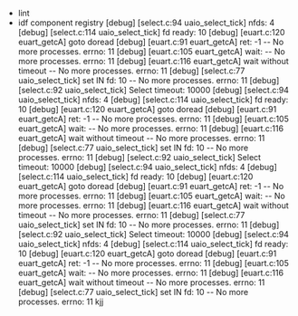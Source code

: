- lint
- idf component registry
[debug] [select.c:94 uaio_select_tick] nfds: 4
[debug] [select.c:114 uaio_select_tick] fd ready: 10
[debug] [euart.c:120 euart_getcA] goto doread
[debug] [euart.c:91 euart_getcA] ret: -1 -- No more processes. errno: 11
[debug] [euart.c:105 euart_getcA] wait: -- No more processes. errno: 11
[debug] [euart.c:116 euart_getcA] wait without timeout -- No more processes. errno: 11
[debug] [select.c:77 uaio_select_tick] set IN fd: 10 -- No more processes. errno: 11
[debug] [select.c:92 uaio_select_tick] Select timeout: 10000
[debug] [select.c:94 uaio_select_tick] nfds: 4
[debug] [select.c:114 uaio_select_tick] fd ready: 10
[debug] [euart.c:120 euart_getcA] goto doread
[debug] [euart.c:91 euart_getcA] ret: -1 -- No more processes. errno: 11
[debug] [euart.c:105 euart_getcA] wait: -- No more processes. errno: 11
[debug] [euart.c:116 euart_getcA] wait without timeout -- No more processes. errno: 11
[debug] [select.c:77 uaio_select_tick] set IN fd: 10 -- No more processes. errno: 11
[debug] [select.c:92 uaio_select_tick] Select timeout: 10000
[debug] [select.c:94 uaio_select_tick] nfds: 4
[debug] [select.c:114 uaio_select_tick] fd ready: 10
[debug] [euart.c:120 euart_getcA] goto doread
[debug] [euart.c:91 euart_getcA] ret: -1 -- No more processes. errno: 11
[debug] [euart.c:105 euart_getcA] wait: -- No more processes. errno: 11
[debug] [euart.c:116 euart_getcA] wait without timeout -- No more processes. errno: 11
[debug] [select.c:77 uaio_select_tick] set IN fd: 10 -- No more processes. errno: 11
[debug] [select.c:92 uaio_select_tick] Select timeout: 10000
[debug] [select.c:94 uaio_select_tick] nfds: 4
[debug] [select.c:114 uaio_select_tick] fd ready: 10
[debug] [euart.c:120 euart_getcA] goto doread
[debug] [euart.c:91 euart_getcA] ret: -1 -- No more processes. errno: 11
[debug] [euart.c:105 euart_getcA] wait: -- No more processes. errno: 11
[debug] [euart.c:116 euart_getcA] wait without timeout -- No more processes. errno: 11
[debug] [select.c:77 uaio_select_tick] set IN fd: 10 -- No more processes. errno: 11
kjj
